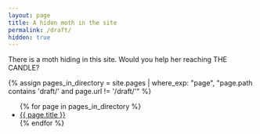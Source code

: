 ```yaml
---
layout: page
title: A hiden moth in the site
permalink: /draft/
hidden: true
---
```


There is a moth hiding in this site. Would you help her reaching THE CANDLE? 

{% assign pages_in_directory = site.pages | where_exp: "page", "page.path contains 'draft/' and page.url != '/draft/'" %}

<ul>
  {% for page in pages_in_directory %}
    <li><a href="{{ page.url | relative_url }}">{{ page.title }}</a></li>
  {% endfor %}
</ul>